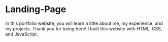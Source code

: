 # Landing-Page

In this portfolio website, you will learn a little about me, my experience, and my projects. Thank you for being here! I built this website with HTML, CSS, and JavaScript. 
